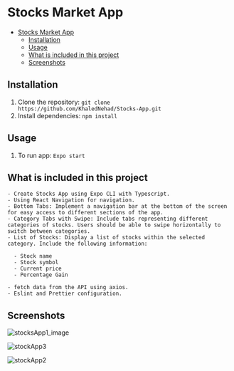 # Stocks Market App

- [Stocks Market App](#stocks-market-app)
  - [Installation](#installation)
  - [Usage](#usage)
  - [What is included in this project](#what-is-included-in-this-project)
  - [Screenshots](#screenshots)

## Installation

1. Clone the repository: `git clone https://github.com/KhaledNehad/Stocks-App.git`
2. Install dependencies: `npm install`

## Usage

1. To run app: `Expo start`

## What is included in this project

    - Create Stocks App using Expo CLI with Typescript.
    - Using React Navigation for navigation.
    - Bottom Tabs: Implement a navigation bar at the bottom of the screen for easy access to different sections of the app.
    - Category Tabs with Swipe: Include tabs representing different categories of stocks. Users should be able to swipe horizontally to switch between categories.
    - List of Stocks: Display a list of stocks within the selected category. Include the following information:

      - Stock name
      - Stock symbol
      - Current price
      - Percentage Gain

    - fetch data from the API using axios.
    - Eslint and Prettier configuration.

## Screenshots

![stocksApp1_image](https://github.com/KhaledNehad/Stocks-App/assets/3638285/123da4e8-9b5d-419d-bf64-e39f9bc1b8e1)

![stockApp3](https://github.com/KhaledNehad/Stocks-App/assets/3638285/c4b895fc-bd1d-426e-9ab2-24573748001e)

![stockApp2](https://github.com/KhaledNehad/Stocks-App/assets/3638285/1e568219-f05c-4157-b849-f2b1ba10fd20)

